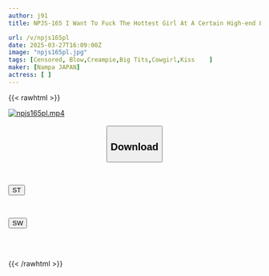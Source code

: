 ```yaml
---
author: j91
title: NPJS-165 I Want To Fuck The Hottest Girl At A Certain High-end Lounge. After Eating At A High-end Restaurant And Drinking Again In A Hotel Suite, I'll Have A Tipsy, Cuddly, Overnight Creampie Sex Session.

url: /v/npjs165pl
date: 2025-03-27T16:09:00Z
image: "npjs165pl.jpg"
tags: [Censored, Blow,Creampie,Big Tits,Cowgirl,Kiss	]
maker: [Nampa JAPAN]
actress: [ ]
---
```



{{< rawhtml >}}

<div class="video" data-videoid="Kg7rAK6R3pSaKD">
    <a href="javascript:;">
        <img src="/v/npjs165pl/npjs165pl.jpg" width="WIDTH" height="HEIGHT" alt="npjs165pl.mp4" loading="lazy">
    </a>
</div>

<script type="text/javascript" src="https://j91.asia/asset/on-demand-st.js"></script>

<br>
  <link rel="stylesheet" href="https://j91.asia/asset/bs5.css">
  
  <center>
  <button class="btn btn-primary" type="button" data-bs-toggle="collapse" data-bs-target=".multi-collapse" aria-expanded="false" aria-controls="multiCollapseExample1 multiCollapseExample2"><h2>Download</h2></button></center>
</p>
<div class="row">
  <div class="col">
    <div class="collapse multi-collapse" id="multiCollapseExample1">
      <div class="card card-body">
	      	      <br>
<div class="buttons">  
<p><a href="/v/npjs165pl/st.html" target="_blank"><button class="btn-hover color-3"><i class="fa fa-download"></i> ST</button></a></p></div>
    </div>
  </div>
</div>
  <div class="col">
    <div class="collapse multi-collapse" id="multiCollapseExample2">
      <div class="card card-body">
	      <br>
<div class="buttons">
<p><a href="/v/npjs165pl/sw.html" target="_blank"><button class="btn-hover color-2"><i class="fa fa-download"></i> SW</button></a></p></div>
<br><br>
      </div>
    </div>
  </div>
</div>

{{< /rawhtml >}}